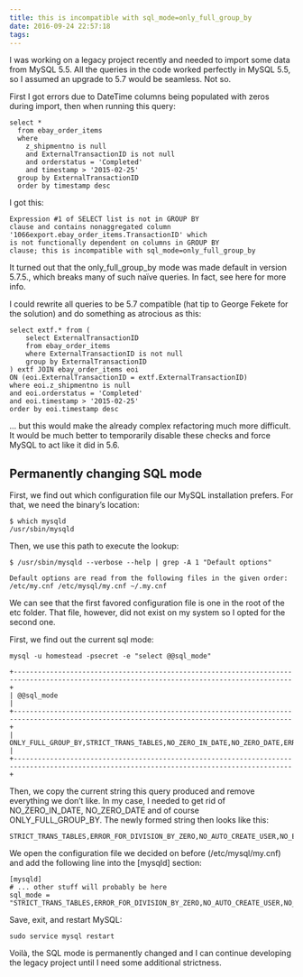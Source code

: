 ```yaml
---
title: this is incompatible with sql_mode=only_full_group_by
date: 2016-09-24 22:57:18
tags:
---
```

I was working on a legacy project recently and needed to import some data from MySQL 5.5. All the queries in the code worked perfectly in MySQL 5.5, so I assumed an upgrade to 5.7 would be seamless. Not so.

First I got errors due to DateTime columns being populated with zeros during import, then when running this query:

```
select *
  from ebay_order_items
  where
    z_shipmentno is null
    and ExternalTransactionID is not null
    and orderstatus = 'Completed'
    and timestamp > '2015-02-25'
  group by ExternalTransactionID
  order by timestamp desc
```

I got this:
```
Expression #1 of SELECT list is not in GROUP BY
clause and contains nonaggregated column
'1066export.ebay_order_items.TransactionID' which
is not functionally dependent on columns in GROUP BY
clause; this is incompatible with sql_mode=only_full_group_by
```

It turned out that the only_full_group_by mode was made default in version 5.7.5., which breaks many of such naïve queries. In fact, see here for more info.

I could rewrite all queries to be 5.7 compatible (hat tip to George Fekete for the solution) and do something as atrocious as this:

```
select extf.* from (
	select ExternalTransactionID
	from ebay_order_items
	where ExternalTransactionID is not null
	group by ExternalTransactionID
) extf JOIN ebay_order_items eoi
ON (eoi.ExternalTransactionID = extf.ExternalTransactionID)
where eoi.z_shipmentno is null
and eoi.orderstatus = 'Completed'
and eoi.timestamp > '2015-02-25'
order by eoi.timestamp desc
```
… but this would make the already complex refactoring much more difficult. It would be much better to temporarily disable these checks and force MySQL to act like it did in 5.6.

## Permanently changing SQL mode
First, we find out which configuration file our MySQL installation prefers. For that, we need the binary’s location:
```
$ which mysqld
/usr/sbin/mysqld
```
Then, we use this path to execute the lookup:

```
$ /usr/sbin/mysqld --verbose --help | grep -A 1 "Default options"

Default options are read from the following files in the given order:
/etc/my.cnf /etc/mysql/my.cnf ~/.my.cnf
```
We can see that the first favored configuration file is one in the root of the etc folder. That file, however, did not exist on my system so I opted for the second one.

First, we find out the current sql mode:

```
mysql -u homestead -psecret -e "select @@sql_mode"

+-------------------------------------------------------------------------------------------------------------------------------------------+
| @@sql_mode                                                                                                                                |
+-------------------------------------------------------------------------------------------------------------------------------------------+
| ONLY_FULL_GROUP_BY,STRICT_TRANS_TABLES,NO_ZERO_IN_DATE,NO_ZERO_DATE,ERROR_FOR_DIVISION_BY_ZERO,NO_AUTO_CREATE_USER,NO_ENGINE_SUBSTITUTION |
+-------------------------------------------------------------------------------------------------------------------------------------------+
```
Then, we copy the current string this query produced and remove everything we don’t like. In my case, I needed to get rid of NO_ZERO_IN_DATE, NO_ZERO_DATE and of course ONLY_FULL_GROUP_BY. The newly formed string then looks like this:

```
STRICT_TRANS_TABLES,ERROR_FOR_DIVISION_BY_ZERO,NO_AUTO_CREATE_USER,NO_ENGINE_SUBSTITUTION

```
We open the configuration file we decided on before (/etc/mysql/my.cnf) and add the following line into the [mysqld] section:

```
[mysqld]
# ... other stuff will probably be here
sql_mode = "STRICT_TRANS_TABLES,ERROR_FOR_DIVISION_BY_ZERO,NO_AUTO_CREATE_USER,NO_ENGINE_SUBSTITUTION"

```
Save, exit, and restart MySQL:

```
sudo service mysql restart
```
Voilà, the SQL mode is permanently changed and I can continue developing the legacy project until I need some additional strictness.
